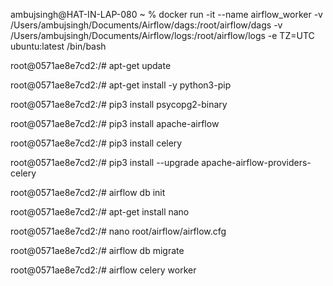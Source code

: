 ambujsingh@HAT-IN-LAP-080 ~ % docker run -it --name airflow_worker -v /Users/ambujsingh/Documents/Airflow/dags:/root/airflow/dags -v /Users/ambujsingh/Documents/Airflow/logs:/root/airflow/logs -e TZ=UTC ubuntu:latest /bin/bash

root@0571ae8e7cd2:/# apt-get update

root@0571ae8e7cd2:/# apt-get install -y python3-pip

root@0571ae8e7cd2:/# pip3 install psycopg2-binary

root@0571ae8e7cd2:/# pip3 install apache-airflow

root@0571ae8e7cd2:/# pip3 install celery

root@0571ae8e7cd2:/# pip3 install --upgrade apache-airflow-providers-celery

root@0571ae8e7cd2:/# airflow db init

root@0571ae8e7cd2:/# apt-get install nano

root@0571ae8e7cd2:/# nano root/airflow/airflow.cfg 

root@0571ae8e7cd2:/# airflow db migrate

root@0571ae8e7cd2:/# airflow celery worker
